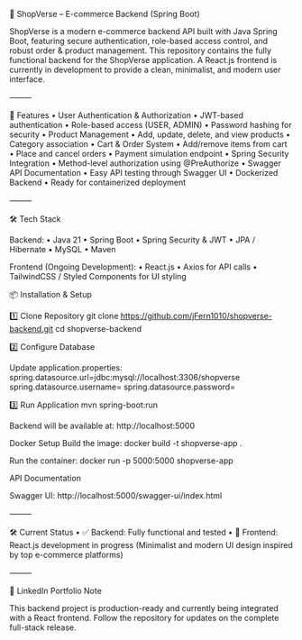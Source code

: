 🛒 ShopVerse – E-commerce Backend (Spring Boot)

ShopVerse is a modern e-commerce backend API built with Java Spring Boot, featuring secure authentication, role-based access control, and robust order & product management.
This repository contains the fully functional backend for the ShopVerse application.
A React.js frontend is currently in development to provide a clean, minimalist, and modern user interface.

⸻

🚀 Features
	•	User Authentication & Authorization
	•	JWT-based authentication
	•	Role-based access (USER, ADMIN)
	•	Password hashing for security
	•	Product Management
	•	Add, update, delete, and view products
	•	Category association
	•	Cart & Order System
	•	Add/remove items from cart
	•	Place and cancel orders
	•	Payment simulation endpoint
	•	Spring Security Integration
	•	Method-level authorization using @PreAuthorize
	•	Swagger API Documentation
	•	Easy API testing through Swagger UI
	•	Dockerized Backend
	•	Ready for containerized deployment

⸻

🛠️ Tech Stack

Backend:
	•	Java 21
	•	Spring Boot
	•	Spring Security & JWT
	•	JPA / Hibernate
	•	MySQL
	•	Maven

Frontend (Ongoing Development):
	•	React.js
	•	Axios for API calls
	•	TailwindCSS / Styled Components for UI styling

📦 Installation & Setup

1️⃣ Clone Repository
git clone https://github.com/jFern1010/shopverse-backend.git
cd shopverse-backend


2️⃣ Configure Database

Update application.properties:
spring.datasource.url=jdbc:mysql://localhost:3306/shopverse
spring.datasource.username=
spring.datasource.password=

3️⃣ Run Application
mvn spring-boot:run

Backend will be available at:
http://localhost:5000


Docker Setup
Build the image:
docker build -t shopverse-app .

Run the container:
docker run -p 5000:5000 shopverse-app


API Documentation

Swagger UI:
http://localhost:5000/swagger-ui/index.html

⸻

🛠️ Current Status
	•	✅ Backend: Fully functional and tested
	•	🔄 Frontend: React.js development in progress
(Minimalist and modern UI design inspired by top e-commerce platforms)

⸻

📌 LinkedIn Portfolio Note

This backend project is production-ready and currently being integrated with a React frontend.
Follow the repository for updates on the complete full-stack release.


